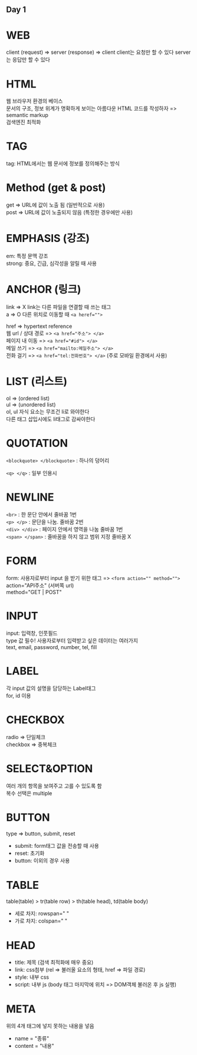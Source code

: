 ## Day 1

# WEB

client (request) => server (response) => client
client는 요청만 할 수 있다
server는 응답만 할 수 있다

# HTML

웹 브라우저 환경의 베이스 <br>
문서의 구조, 정보 위계가 명확하게 보이는 아름다운 HTML 코드를 작성하자 => semantic markup <br>
검색엔진 최적화

# TAG

tag: HTML에서는 웹 문서에 정보를 정의해주는 방식

# Method (get & post)

get => URL에 값이 노출 됨 (일반적으로 사용) <br>
post => URL에 값이 노출되지 않음 (특정한 경우에만 사용)

# EMPHASIS (강조)

em: 특정 문맥 강조 <br>
strong: 중요, 긴급, 심각성을 알릴 때 사용

# ANCHOR (링크)

link => X link는 다른 파일을 연결할 때 쓰는 태그 <br>
a => O 다른 위치로 이동할 때 `<a heref="">`

href => hypertext reference <br>
웹 url / 상대 경로 => `<a href="주소"> </a>` <br>
페이지 내 이동 => `<a href="#id"> </a>` <br>
메일 쓰기 => `<a href="mailto:메일주소"> </a>` <br>
전화 걸기 => `<a href="tel:전화번호"> </a>` (주로 모바일 환경에서 사용)

# LIST (리스트)

ol => (ordered list) <br>
ul => (unordered list) <br>
ol, ul 자식 요소는 무조건 li로 와야한다 <br>
다른 태그 삽입시에도 li태그로 감싸야한다

# QUOTATION

`<blockquote> </blockquote>` : 하나의 덩어리

`<q> </q>` : 일부 인용시

# NEWLINE

`<br>` : 한 문단 안에서 줄바꿈 1번 <br>
`<p> </p>` : 문단을 나눔. 줄바꿈 2번 <br>
`<div> </div>` : 페이지 안에서 영역을 나눔 줄바꿈 1번 <br>
`<span> </span>` : 줄바꿈을 하지 않고 범위 지정 줄바꿈 X

# FORM

form: 사용자로부터 input 을 받기 위한 태그 => `<form action="" method="">` <br>
action="API주소" (서버쪽 url) <br>
method="GET | POST"

# INPUT

input: 입력창, 인풋필드 <br>
type 값 필수! 사용자로부터 입력받고 싶은 데이터는 여러가지 <br>
text, email, password, number, tel, fill

# LABEL

각 input 값의 설명을 담당하는 Label태그 <br>
for, id 이용

# CHECKBOX

radio => 단일체크 <br>
checkbox => 중복체크

# SELECT&OPTION

여러 개의 항목을 보여주고 고를 수 있도록 함 <br>
복수 선택은 multiple

# BUTTON

type => button, submit, reset <br>

- submit: form태그 값을 전송할 때 사용
- reset: 초기화
- button: 이외의 경우 사용

# TABLE

table(table) > tr(table row) > th(table head), td(table body)

- 세로 차지: rowspan=" "
- 가로 차지: colspan=" "

# HEAD

- title: 제목 (검색 최적화에 매우 중요)
- link: css첨부 (rel => 불러올 요소의 형태, href => 파일 경로)
- style: 내부 css
- script: 내부 js (body 태그 마지막에 위치 => DOM객체 불러온 후 js 실행)

# META

위의 4개 태그에 넣지 못하는 내용을 넣음

- name = "종류"
- content = "내용"
